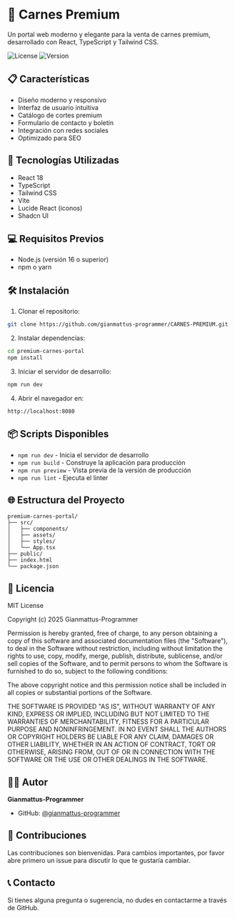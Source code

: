 # 🥩 Carnes Premium

Un portal web moderno y elegante para la venta de carnes premium, desarrollado con React, TypeScript y Tailwind CSS.

![License](https://img.shields.io/badge/license-MIT-blue.svg)
![Version](https://img.shields.io/badge/version-1.0.0-green.svg)

## 📋 Características

- Diseño moderno y responsivo
- Interfaz de usuario intuitiva
- Catálogo de cortes premium
- Formulario de contacto y boletín
- Integración con redes sociales
- Optimizado para SEO

## 🚀 Tecnologías Utilizadas

- React 18
- TypeScript
- Tailwind CSS
- Vite
- Lucide React (iconos)
- Shadcn UI

## 💻 Requisitos Previos

- Node.js (versión 16 o superior)
- npm o yarn

## 🛠️ Instalación

1. Clonar el repositorio:
```bash
git clone https://github.com/gianmattus-programmer/CARNES-PREMIUM.git
```

2. Instalar dependencias:
```bash
cd premium-carnes-portal
npm install
```

3. Iniciar el servidor de desarrollo:
```bash
npm run dev
```

4. Abrir el navegador en:
```
http://localhost:8080
```

## 📦 Scripts Disponibles

- `npm run dev` - Inicia el servidor de desarrollo
- `npm run build` - Construye la aplicación para producción
- `npm run preview` - Vista previa de la versión de producción
- `npm run lint` - Ejecuta el linter

## 🌐 Estructura del Proyecto

```
premium-carnes-portal/
├── src/
│   ├── components/
│   ├── assets/
│   ├── styles/
│   └── App.tsx
├── public/
├── index.html
└── package.json
```

## 📄 Licencia

MIT License

Copyright (c) 2025 Gianmattus-Programmer

Permission is hereby granted, free of charge, to any person obtaining a copy
of this software and associated documentation files (the "Software"), to deal
in the Software without restriction, including without limitation the rights
to use, copy, modify, merge, publish, distribute, sublicense, and/or sell
copies of the Software, and to permit persons to whom the Software is
furnished to do so, subject to the following conditions:

The above copyright notice and this permission notice shall be included in all
copies or substantial portions of the Software.

THE SOFTWARE IS PROVIDED "AS IS", WITHOUT WARRANTY OF ANY KIND, EXPRESS OR
IMPLIED, INCLUDING BUT NOT LIMITED TO THE WARRANTIES OF MERCHANTABILITY,
FITNESS FOR A PARTICULAR PURPOSE AND NONINFRINGEMENT. IN NO EVENT SHALL THE
AUTHORS OR COPYRIGHT HOLDERS BE LIABLE FOR ANY CLAIM, DAMAGES OR OTHER
LIABILITY, WHETHER IN AN ACTION OF CONTRACT, TORT OR OTHERWISE, ARISING FROM,
OUT OF OR IN CONNECTION WITH THE SOFTWARE OR THE USE OR OTHER DEALINGS IN THE
SOFTWARE.

## 👨‍💻 Autor

**Gianmattus-Programmer**
- GitHub: [@gianmattus-programmer](https://github.com/gianmattus-programmer)

## 🤝 Contribuciones

Las contribuciones son bienvenidas. Para cambios importantes, por favor abre primero un issue para discutir lo que te gustaría cambiar.

## 📞 Contacto

Si tienes alguna pregunta o sugerencia, no dudes en contactarme a través de GitHub. 
